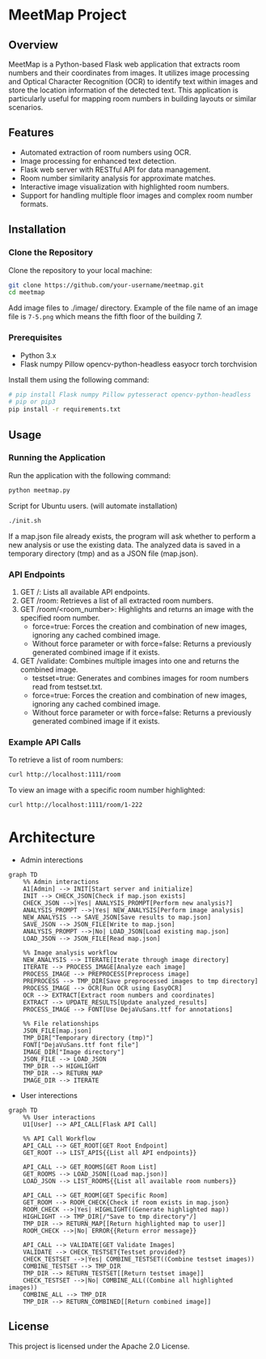 # MeetMap Project

## Overview
MeetMap is a Python-based Flask web application that extracts room numbers and their coordinates from images. It utilizes image processing and Optical Character Recognition (OCR) to identify text within images and store the location information of the detected text. This application is particularly useful for mapping room numbers in building layouts or similar scenarios.

## Features
- Automated extraction of room numbers using OCR.
- Image processing for enhanced text detection.
- Flask web server with RESTful API for data management.
- Room number similarity analysis for approximate matches.
- Interactive image visualization with highlighted room numbers.
- Support for handling multiple floor images and complex room number formats.

## Installation

### Clone the Repository
Clone the repository to your local machine:
```bash
git clone https://github.com/your-username/meetmap.git
cd meetmap
```
Add image files to ./image/ directory.
Example of the file name of an image file is `7-5.png` which means the fifth floor of the building 7.

### Prerequisites
- Python 3.x
- Flask numpy Pillow opencv-python-headless easyocr torch torchvision

Install them using the following command:
```bash
# pip install Flask numpy Pillow pytesseract opencv-python-headless
# pip or pip3
pip install -r requirements.txt
```

## Usage

### Running the Application

Run the application with the following command:

```bash
python meetmap.py
```

Script for Ubuntu users. (will automate installation)
```bash
./init.sh
```

If a map.json file already exists, the program will ask whether to perform a new analysis or use the existing data. The analyzed data is saved in a temporary directory (tmp) and as a JSON file (map.json).

### API Endpoints
1. GET /: Lists all available API endpoints.
1. GET /room: Retrieves a list of all extracted room numbers.
1. GET /room/<room_number>: Highlights and returns an image with the specified room number.
   - force=true: Forces the creation and combination of new images, ignoring any cached combined image.
   - Without force parameter or with force=false: Returns a previously generated combined image if it exists.
1. GET /validate: Combines multiple images into one and returns the combined image. 
   - testset=true: Generates and combines images for room numbers read from testset.txt.
   - force=true: Forces the creation and combination of new images, ignoring any cached combined image.
   - Without force parameter or with force=false: Returns a previously generated combined image if it exists.

### Example API Calls
To retrieve a list of room numbers:
```bash
curl http://localhost:1111/room
```

To view an image with a specific room number highlighted:
```bash
curl http://localhost:1111/room/1-222
```


# Architecture
- Admin interections

```mermaid
graph TD
    %% Admin interactions
    A1[Admin] --> INIT[Start server and initialize]
    INIT --> CHECK_JSON[Check if map.json exists]
    CHECK_JSON -->|Yes| ANALYSIS_PROMPT[Perform new analysis?]
    ANALYSIS_PROMPT -->|Yes| NEW_ANALYSIS[Perform image analysis]
    NEW_ANALYSIS --> SAVE_JSON[Save results to map.json]
    SAVE_JSON --> JSON_FILE[Write to map.json]
    ANALYSIS_PROMPT -->|No| LOAD_JSON[Load existing map.json]
    LOAD_JSON --> JSON_FILE[Read map.json]

    %% Image analysis workflow
    NEW_ANALYSIS --> ITERATE[Iterate through image directory]
    ITERATE --> PROCESS_IMAGE[Analyze each image]
    PROCESS_IMAGE --> PREPROCESS[Preprocess image]
    PREPROCESS --> TMP_DIR[Save preprocessed images to tmp directory]
    PROCESS_IMAGE --> OCR[Run OCR using EasyOCR]
    OCR --> EXTRACT[Extract room numbers and coordinates]
    EXTRACT --> UPDATE_RESULTS[Update analyzed_results]
    PROCESS_IMAGE --> FONT[Use DejaVuSans.ttf for annotations]

    %% File relationships
    JSON_FILE[map.json]
    TMP_DIR["Temporary directory (tmp)"]
    FONT["DejaVuSans.ttf font file"]
    IMAGE_DIR["Image directory"]
    JSON_FILE --> LOAD_JSON
    TMP_DIR --> HIGHLIGHT
    TMP_DIR --> RETURN_MAP
    IMAGE_DIR --> ITERATE
```

- User interections

```mermaid
graph TD
    %% User interactions
    U1[User] --> API_CALL[Flask API Call]

    %% API Call Workflow
    API_CALL --> GET_ROOT[GET Root Endpoint]
    GET_ROOT --> LIST_APIS{{List all API endpoints}}

    API_CALL --> GET_ROOMS[GET Room List]
    GET_ROOMS --> LOAD_JSON[(Load map.json)]
    LOAD_JSON --> LIST_ROOMS{{List all available room numbers}}

    API_CALL --> GET_ROOM[GET Specific Room]
    GET_ROOM --> ROOM_CHECK{Check if room exists in map.json}
    ROOM_CHECK -->|Yes| HIGHLIGHT((Generate highlighted map))
    HIGHLIGHT --> TMP_DIR[/"Save to tmp directory"/]
    TMP_DIR --> RETURN_MAP[[Return highlighted map to user]]
    ROOM_CHECK -->|No| ERROR{{Return error message}}

    API_CALL --> VALIDATE[GET Validate Images]
    VALIDATE --> CHECK_TESTSET{Testset provided?}
    CHECK_TESTSET -->|Yes| COMBINE_TESTSET((Combine testset images))
    COMBINE_TESTSET --> TMP_DIR
    TMP_DIR --> RETURN_TESTSET[[Return testset image]]
    CHECK_TESTSET -->|No| COMBINE_ALL((Combine all highlighted images))
    COMBINE_ALL --> TMP_DIR
    TMP_DIR --> RETURN_COMBINED[[Return combined image]]
```




## License
This project is licensed under the Apache 2.0 License.

